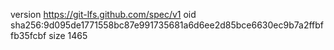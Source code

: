 version https://git-lfs.github.com/spec/v1
oid sha256:9d095de1771558bc87e991735681a6d6ee2d85bce6630ec9b7a2ffbffb35fcbf
size 1465
